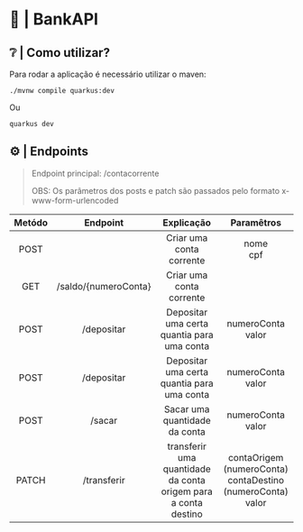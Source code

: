 # 🏦 | BankAPI

## ❔ | Como utilizar?
Para rodar a aplicação é necessário utilizar o maven: 

~~~mvn
./mvnw compile quarkus:dev
~~~

Ou

~~~command prompt
quarkus dev
~~~

## ⚙️ | Endpoints

> Endpoint principal: /contacorrente
> 
> OBS: Os parâmetros dos posts e patch são passados pelo formato x-www-form-urlencoded

 Metódo |       Endpoint       |                           Explicação                            |                              Paramêtros                              
:-------:|:--------------------:|:---------------------------------------------------------------:|:--------------------------------------------------------------------:
 POST   |                      |                    Criar uma conta corrente                     |                            nome <br> cpf                             
 GET    | /saldo/{numeroConta} |                    Criar uma conta corrente                     |
 POST   |      /depositar      |           Depositar uma certa quantia para uma conta            |                        numeroConta <br> valor                        
 POST   |      /depositar      |           Depositar uma certa quantia para uma conta            |                        numeroConta <br> valor                        
 POST   |        /sacar        |                  Sacar uma quantidade da conta                  |                        numeroConta <br> valor                        
 PATCH  |     /transferir      | transferir uma quantidade da conta origem para a conta destino  | contaOrigem (numeroConta) <br> contaDestino (numeroConta) <br> valor 
